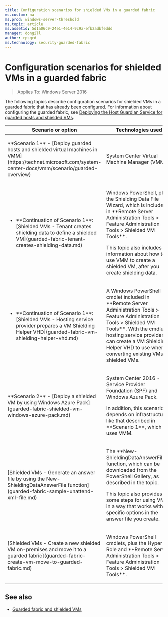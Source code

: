```yaml
---
title: Configuration scenarios for shielded VMs in a guarded fabric
ms.custom: na
ms.prod: windows-server-threshold
ms.topic: article
ms.assetid: 5d1a06c9-24e1-4e14-9c9a-efb2adbfeddd
manager: dongill
author: rpsqrd
ms.technology: security-guarded-fabric
---
```


# Configuration scenarios for shielded VMs in a guarded fabric

>Applies To: Windows Server 2016

The following topics describe configuration scenarios for shielded VMs in a guarded fabric that has already been configured. For information about configuring the guarded fabric, see [Deploying the Host Guardian Service for guarded hosts and shielded VMs](guarded-fabric-deploying-hgs-overview.md).

<!-- The "swim lanes" diagram will be nice, when it's available -- link to it. -->

<table>
<colgroup>
<col width="50%" />
<col width="50%" />
</colgroup>
<thead>
<tr class="header">
<th>Scenario or option</th>
<th>Technologies used</th>
</tr>
</thead>
<tbody>
<tr class="odd">
<td><p>**Scenario 1** - [Deploy guarded hosts and shielded virtual machines in VMM](https://technet.microsoft.com/system-center-docs/vmm/scenario/guarded-overview)</p></td>
<td><p>System Center Virtual Machine Manager (VMM)</p></td>
</tr>
<tr class="even">
<td><ul><li><p>**Continuation of Scenario 1**: [Shielded VMs - Tenant creates shielding data to define a shielded VM](guarded-fabric-tenant-creates-shielding-data.md)</p></li></ul></td>
<td><p>Windows PowerShell, plus the Shielding Data File Wizard, which is included in **Remote Server Administration Tools &gt; Feature Administration Tools &gt; Shielded VM Tools**.</p>
<p>This topic also includes information about how to use VMM to create a shielded VM, after you create shielding data.</p></td>
</tr>
<tr class="odd">
<td><ul><li><p>**Continuation of Scenario 1**: [Shielded VMs - Hosting service provider prepares a VM Shielding Helper VHD](guarded-fabric-vm-shielding-helper-vhd.md)</p></li></ul></td>
<td><p>A Windows PowerShell cmdlet included in **Remote Server Administration Tools &gt; Feature Administration Tools &gt; Shielded VM Tools**. With the cmdlet, a hosting service provider can create a VM Shielding Helper VHD to use when converting existing VMs to shielded VMs.</p></td>
</tr>
<tr class="even">
<td><p>**Scenario 2** - [Deploy a shielded VM by using Windows Azure Pack](guarded-fabric-shielded-vm-windows-azure-pack.md)</p></td>
<td><p>System Center 2016 - Service Provider Foundation (SPF) and Windows Azure Pack.</p>
<p>In addition, this scenario depends on infrastructure like that described in **Scenario 1**, which uses VMM.</p></td>
</tr>
<tr class="odd">
<td><p>[Shielded VMs - Generate an answer file by using the New-ShieldingDataAnswerFile function](guarded-fabric-sample-unattend-xml-file.md)</p></td>
<td><p>The **New-ShieldingDataAnswerFile** function, which can be downloaded from the PowerShell Gallery, as described in the topic.</p>
<p>This topic also provides some steps for using VMM in a way that works with specific options in the answer file you create.</p></td>
</tr>
<tr class="even">
<td><p>[Shielded VMs - Create a new shielded VM on-premises and move it to a guarded fabric](guarded-fabric-create-vm-move-to-guarded-fabric.md)</p></td>
<td><p>Windows PowerShell cmdlets, plus the Hyper-V Role and **Remote Server Administration Tools &gt; Feature Administration Tools &gt; Shielded VM Tools**.</p></td>
</tr>
</tbody>
</table>

 ## See also
 
 - [Guarded fabric and shielded VMs](guarded-fabric-and-shielded-vms-top-node.md)
